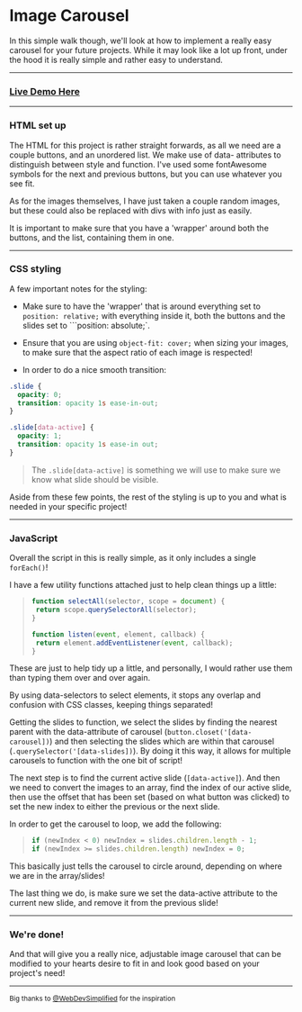 # Image Carousel
In this simple walk though, we'll look at how to implement a really easy carousel for your future projects. While it may look like a lot up front, under the hood it is really simple and rather easy to understand.

---

### [Live Demo Here](https://myles-reid.github.io/carousel-tutorial/) 

---

### HTML set up 
The HTML for this project is rather straight forwards, as all we need are a couple buttons, and an unordered list. We make use of data- attributes to distinguish between style and function. I've used some fontAwesome symbols for the next and previous buttons, but you can use whatever you see fit.

As for the images themselves, I have just taken a couple random images, but these could also be replaced with divs with info just as easily.

It is important to make sure that you have a 'wrapper' around both the buttons, and the list, containing them in one. 

---

### CSS styling
A few important notes for the styling:
  - Make sure to have the 'wrapper' that is around everything set to `position: relative;` with everything inside it, both the buttons and the slides set to ```position: absolute;`. 

  - Ensure that you are using `object-fit: cover;` when sizing your images, to make sure that the aspect ratio of each image is respected!

  - In order to do a nice smooth transition:
  ```css
  .slide {
    opacity: 0;
    transition: opacity 1s ease-in-out;
  }

  .slide[data-active] {
    opacity: 1;
    transition: opacity 1s ease-in out;
  }
  ```
  > The `.slide[data-active]` is something we will use to make sure we know what slide should be visible.

Aside from these few points, the rest of the styling is up to you and what is needed in your specific project!

---

### JavaScript

Overall the script in this is really simple, as it only includes a single `forEach()`!

I have a few utility functions attached just to help clean things up a little:

> ```JavaScript
>function selectAll(selector, scope = document) {
>  return scope.querySelectorAll(selector);
>}
>
>function listen(event, element, callback) {
>  return element.addEventListener(event, callback);
>}
>```

These are just to help tidy up a little, and personally, I would rather use them than typing them over and over again.

By using data-selectors to select elements, it stops any overlap and confusion with CSS classes, keeping things separated!

Getting the slides to function, we select the slides by finding the nearest parent with the data-attribute of carousel (`button.closet('[data-carousel])`) and then selecting the slides which are within that carousel (`.querySelector('[data-slides])`). By doing it this way, it allows for multiple carousels to function with the one bit of script!

The next step is to find the current active slide (`[data-active]`). And then we need to convert the images to an array, find the index of our active slide, then  use the offset that has been set (based on what button was clicked) to set the new index to either the previous or the next slide.

In order to get the carousel to loop, we add the following: 

>```JavaScript
> if (newIndex < 0) newIndex = slides.children.length - 1;
> if (newIndex >= slides.children.length) newIndex = 0;
>``` 

This basically just tells the carousel to circle around, depending on where we are in the array/slides!

The last thing we do, is make sure we set the data-active attribute to the current new slide, and remove it from the previous slide!

---

### We're done!

And that will give you a really nice, adjustable image carousel that can be modified to your hearts desire to fit in and look good based on your project's need!

--- 

<p style="font-size: 12px;">Big thanks to <a href="https://github.com/WebDevSimplified">@WebDevSimplified</a> for the inspiration</p>
